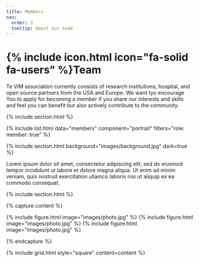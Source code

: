 ```yaml
---
title: Members
nav:
  order: 3
  tooltip: About our team
---
```


# {% include icon.html icon="fa-solid fa-users" %}Team

Te VIM association currently consists of research institutions, hospital, and open source partners from the USA and Europe. We want tyo encourage You to apply for becoming a member if you share our interests and skills and feel you can benefit but also actively contribute to the community.

{% include section.html %}

{% include list.html data="members" component="portrait" filters="role: member: true" %}

{% include section.html background="images/background.jpg" dark=true %}

Lorem ipsum dolor sit amet, consectetur adipiscing elit, sed do eiusmod tempor
incididunt ut labore et dolore magna aliqua. Ut enim ad minim veniam, quis
nostrud exercitation ullamco laboris nisi ut aliquip ex ea commodo consequat.

{% include section.html %}

{% capture content %}

{% include figure.html image="images/photo.jpg" %}
{% include figure.html image="images/photo.jpg" %}
{% include figure.html image="images/photo.jpg" %}

{% endcapture %}

{% include grid.html style="square" content=content %}
